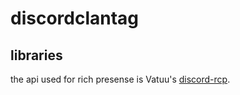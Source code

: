 # discordclantag

## libraries
the api used for rich presense is Vatuu's [discord-rcp](https://github.com/Vatuu/discord-rpc).
